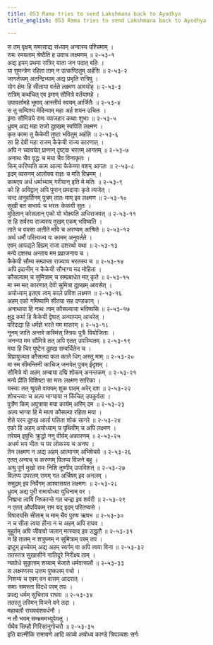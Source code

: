 ```yaml
---
title: 053 Rama tries to send Lakshmana back to Ayodhya
title_english: 053 Rama tries to send Lakshmana back to Ayodhya

---
```


<div class="audioEmbed"  caption="श्रीराम-हरिसीताराममूर्ति-घनपाठिभ्यां वचनम्" src="https://archive.org/download/Ramayana-recitation-Sriram-harisItArAmamUrti-Ghanapaati-v2/Kanda_2/Kanda_2_AYK-053-Rama_Lakshmana_Samvadhaha.mp3"></div>

स तम् वृक्षम् समासाद्य संध्याम् अन्वास्य पश्चिमाम् ।  
रामः रमयताम् श्रेष्ठैति ह उवाच लक्ष्मणम् ॥ २-५३-१  
अद्य इयम् प्रथमा रात्रिर् याता जन पदात् बहिः ।  
या सुमन्त्रेण रहिता ताम् न उत्कण्ठितुम् अर्हसि ॥ २-५३-२  
जागर्तव्यम् अतन्द्रिभ्याम् अद्य प्रभृति रात्रिषु ।  
योग क्षेमः हि सीताया वर्तते लक्ष्मण आवयोह् ॥ २-५३-३  
रात्रिम् कथंचित् एव इमाम् सौमित्रे वर्तयामहे ।  
उपावर्तामहे भूमाव् आस्तीर्य स्वयम् आर्जितैः ॥ २-५३-४  
स तु सम्विश्य मेदिन्याम् महा अर्ह शयन उचितः ।  
इमाः सौमित्रये रामः व्याजहार कथाः शुभाः ॥ २-५३-५  
ध्रुवम् अद्य महा राजो दुह्खम् स्वपिति लक्ष्मण ।  
कृत कामा तु कैकेयी तुष्टा भवितुम् अर्हति ॥ २-५३-६  
सा हि देवी महा राजम् कैकेयी राज्य कारणात् ।  
अपि न च्यावयेत् प्राणान् दृष्ट्वा भरतम् आगतम् ॥ २-५३-७  
अनाथः चैव वृद्धः च मया चैव विनाकृतः ।  
किम् करिष्यति काम आत्मा कैकेय्या वशम् आगतः ॥ २-५३-८  
इदम् व्यसनम् आलोक्य राज्ञः च मति विभ्रमम् ।  
कामएव अर्ध धर्माभ्याम् गरीयान् इति मे मतिः ॥ २-५३-९  
को हि अविद्वान् अपि पुमान् प्रमदायाः कृते त्यजेत् ।  
चन्द अनुवर्तिनम् पुत्रम् तातः माम् इव लक्ष्मण ॥ २-५३-१०  
सुखी बत सभार्यः च भरतः केकयी सुतः ।  
मुदितान् कोसलान् एको यो भोक्ष्यति अधिराजवत् ॥ २-५३-११  
स हि सर्वस्य राज्यस्य मुखम् एकम् भविष्यति ।  
ताते च वयसा अतीते मयि च अरण्यम् आश्रिते ॥ २-५३-१२  
अर्थ धर्मौ परित्यज्य यः कामम् अनुवर्तते ।  
एवम् आपद्यते क्षिप्रम् राजा दशरथो यथा ॥ २-५३-१३  
मन्ये दशरथ अन्ताय मम प्रव्राजनाय च ।  
कैकेयी सौम्य सम्प्राप्ता राज्याय भरतस्य च ॥ २-५३-१४  
अपि इदानीम् न कैकेयी सौभाग्य मद मोहिता ।  
कौसल्याम् च सुमित्राम् च सम्प्रबाधेत मत् कृते ॥ २-५३-१५  
मा स्म मत् कारणात् देवी सुमित्रा दुह्खम् आवसेत् ।  
अयोध्याम् इतएव त्वम् काले प्रविश लक्ष्मण ॥ २-५३-१६  
अहम् एको गमिष्यामि सीतया सह दण्डकान् ।  
अनाथाया हि नाथः त्वम् कौसल्याया भविष्यसि ॥ २-५३-१७  
क्षुद्र कर्मा हि कैकेयी द्वेषात् अन्याय्यम् आचरेत् ।  
परिदद्या हि धर्मज्ञे भरते मम मातरम् ॥ २-५३-१८  
नूनम् जाति अन्तरे कस्मिंस् स्त्रियः पुत्रैः वियोजिताः ।  
जनन्या मम सौमित्रे तत् अपि एतत् उपस्थितम् ॥ २-५३-१९  
मया हि चिर पुष्टेन दुह्ख सम्वर्धितेन च ।  
विप्रायुज्यत कौसल्या फल काले धिग् अस्तु माम् ॥ २-५३-२०  
मा स्म सीमन्तिनी काचिज् जनयेत् पुत्रम् ईदृशम् ।  
सौमित्रे यो अहम् अम्बाया दद्मि शोकम् अनन्तकम् ॥ २-५३-२१  
मन्ये प्रीति विशिष्टा सा मत्तः लक्ष्मण सारिका ।  
यस्याः तत् श्रूयते वाक्यम् शुक पादम् अरेर् दश ॥ २-५३-२२  
शोचन्त्याः च अल्प भाग्याया न किंचित् उपकुर्वता ।  
पुर्त्रेण किम् अपुत्राया मया कार्यम् अरिम् दम ॥ २-५३-२३  
अल्प भाग्या हि मे माता कौसल्या रहिता मया ।  
शेते परम दुह्ख आर्ता पतिता शोक सागरे ॥ २-५३-२४  
एको हि अहम् अयोध्याम् च पृथिवीम् च अपि लक्ष्मण ।  
तरेयम् इषुभिः क्रुद्धो ननु वीर्यम् अकारणम् ॥ २-५३-२५  
अधर्म भय भीतः च पर लोकस्य च अनघ ।  
तेन लक्ष्मण न अद्य अहम् आत्मानम् अभिषेचये ॥ २-५३-२६  
एतत् अन्यच् च करुणम् विलप्य विजने बहु ।  
अश्रु पूर्ण मुखो रामः निशि तूष्णीम् उपाविशत् ॥ २-५३-२७  
विलप्य उपरतम् रामम् गत अर्चिषम् इव अनलम् ।  
समुद्रम् इव निर्वेगम् आश्वासयत लक्ष्मणः ॥ २-५३-२८  
ध्रुवम् अद्य पुरी रामायोध्या युधिनाम् वर ।  
निष्प्रभा त्वयि निष्क्रान्ते गत चन्द्रा इव शर्वरी ॥ २-५३-२९  
न एतत् औपयिकम् राम यद् इदम् परितप्यसे ।  
विषादयसि सीताम् च माम् चैव पुरुष ऋषभ ॥ २-५३-३०  
न च सीता त्वया हीना न च अहम् अपि राघव ।  
मुहूर्तम् अपि जीवावो जलान् मत्स्याव् इव उद्धृतौ ॥ २-५३-३१  
न हि तातम् न शत्रुघ्नम् न सुमित्राम् परम् तप ।  
द्रष्टुम् इच्चेयम् अद्य अहम् स्वर्गम् वा अपि त्वया विना ॥ २-५३-३२  
ततस्तत्र सुखासीने नातिदूरे निरीक्ष्य ताम् ।  
न्यग्रोधे सुकृताम् शय्याम् भेजाते धर्मवत्सलौ ॥ २-५३-३३  
स लक्ष्मणस्य उत्तम पुष्कलम् वचो ।  
निशम्य च एवम् वन वासम् आदरात् ।  
समाः समस्ता विदधे परम् तपः ।  
प्रपद्य धर्मम् सुचिराय राघवः ॥ २-५३-३४  
ततस्तु तस्मिन् विजने वने तदा ।  
महाबलौ राघववंशवर्धनौ ।  
न तौ भयम् सम्भ्रममभ्युपेयतु ।  
र्यथैव सिम्हौ गिरिसानुगोचरौ ॥ २-५३-३५  
इति वाल्मीकि रामायणे आदि काव्ये अयोध्य काण्डे त्रिपञ्चशः सर्गः